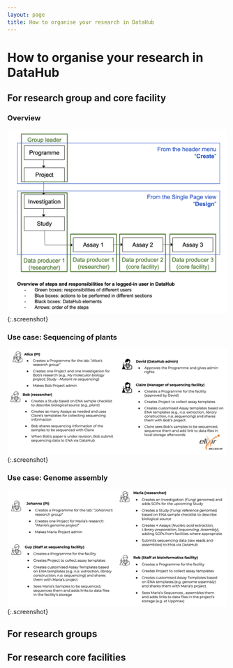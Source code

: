 ```yaml
---
layout: page
title: How to organise your research in DataHub
---
```


# How to organise your research in DataHub

## For research group and core facility

### Overview

![overview](/images/usecases-dh/overview.png){:.screenshot}

### Use case: Sequencing of plants

![genome-assembly](/images/usecases-dh/sequencing-plant.png){:.screenshot}

### Use case: Genome assembly

![genome-assembly](/images/usecases-dh/genome-assembly.jpg){:.screenshot}

## For research groups


## For research core facilities